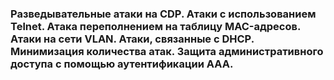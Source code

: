 ### Разведывательные атаки на CDP. Атаки с использованием Telnet. Атака переполнением на таблицу MAC-адресов. Атаки на сети VLAN. Атаки, связанные с DHCP. Минимизация количества атак. Защита административного доступа с помощью аутентификации ААА.